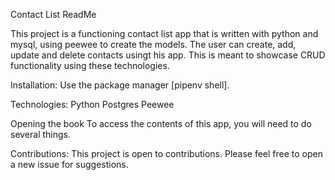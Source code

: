 Contact List ReadMe

This project is a functioning contact list app that is written with python and mysql, using peewee to create the models. The user can create, add, update and delete contacts usingt his app. This is meant to showcase CRUD functionality using these technologies. 



Installation:
Use the package manager [pipenv shell].


Technologies:
Python
Postgres
Peewee

Opening the book
To access the contents of this app, you will need to do several things.

Contributions: 
This project is open to contributions. Please feel free to open a new issue for suggestions. 
